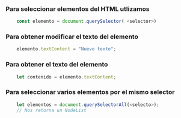 
### Para seleccionar elementos del HTML utlizamos
``` js
    const elemento = document.querySelector( <selector>)
```

### Para obtener modificar el texto del elemento 
``` js
    elemento.textContent = "Nuevo texto";
``` 

### Para obtener el texto del elemento 
``` js
    let contenido = elemento.textContent;
``` 

### Para seleccionar varios elementos por el mismo selector
``` js
    let elementos = document.querySelectorAll(<selecto>);
    // Nos retorna un NodeList
``` 